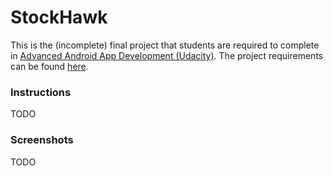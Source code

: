 # StockHawk
This is the (incomplete) final project that students are required to complete in
[Advanced Android App Development (Udacity)](https://www.udacity.com/course/advanced-android-app-development--ud855). The
project requirements can be found [here](https://docs.google.com/document/d/1JGO1pG6j0qR3x3knIDU75Y503zl6MHUG_A-zZZXVDNo/pub?embedded=true).

### Instructions
TODO


### Screenshots
TODO



